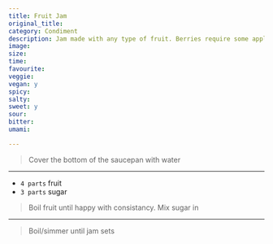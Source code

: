 ```yaml
---
title: Fruit Jam
original_title:
category: Condiment
description: Jam made with any type of fruit. Berries require some apple as well.
image:
size:
time:
favourite:
veggie:
vegan: y
spicy:
salty:
sweet: y
sour:
bitter:
umami:

---
```


<!---
Here down is where you want steps/ingredients. An example of a step is:
---

* `1/4 cup` Soy Sauce
* `1/4 cup` Mirin
* `1/4 cup` Sake
* `1 tsp` Sugar

>In a small saucepan, combine all the ingredients for the marinade

---
Note the triple dashes, paragraph spaces, back dashes and other formatting.
-->

>Cover the bottom of the saucepan with water

---

* `4 parts` fruit
* `3 parts` sugar

>Boil fruit until happy with consistancy. Mix sugar in

---

>Boil/simmer until jam sets